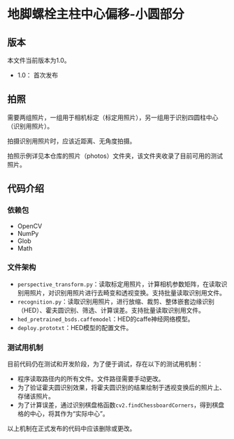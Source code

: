 # 地脚螺栓主柱中心偏移-小圆部分
## 版本
本文件当前版本为1.0。
- 1.0： 首次发布
## 拍照
需要两组照片，一组用于相机标定（标定用照片），另一组用于识别四圆柱中心（识别用照片）。

拍摄识别用照片时，应该近距离、无角度拍摄。

拍照示例详见本仓库的照片（photos）文件夹，该文件夹收录了目前可用的测试照片。
## 代码介绍
### 依赖包
- OpenCV
- NumPy
- Glob
- Math
### 文件架构
- `perspective_transform.py`：读取标定用照片，计算相机参数矩阵，在读取识别用照片，对识别用照片进行去畸变和透视变换。支持批量读取识别用文件。
- `recognition.py`：读取识别用照片，进行放缩、裁剪、整体嵌套边缘识别（HED）、霍夫圆识别、筛选、计算误差。支持批量读取识别用文件。
- `hed_pretrained_bsds.caffemodel`：HED的caffe神经网络模型。
- `deploy.prototxt`：HED模型的配置文件。
### 测试用机制
目前代码仍在测试和开发阶段，为了便于调试，存在以下的测试用机制：
- 程序读取路径内的所有文件。文件路径需要手动更改。
- 为了验证霍夫圆识别效果，将霍夫圆识别的结果绘制于透视变换后的照片上、存储该照片。
- 为了计算误差，通过识别棋盘格函数`cv2.findChessboardCorners`，得到棋盘格的中心，将其作为“实际中心”。

以上机制在正式发布的代码中应该删除或更改。